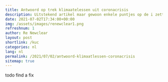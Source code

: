 ```yaml
---
title: Antwoord op trek klimaatelessen uit coronacrisis
description: Uitstekend artikel maar gewoon enkele puntjes op de i zetten
date: 2021-07-02T17:34:00+00:00
img: /assets/images/renewclear1.png
refreshnum: 1
author: Re Newclear
layout: post
shortlink: /kuc
categories: nl
lang: nl
permalink: /2021/07/02/antwoord-klimaatlessen-coronacrisis
sitemap: true
---
```


todo find a fix

